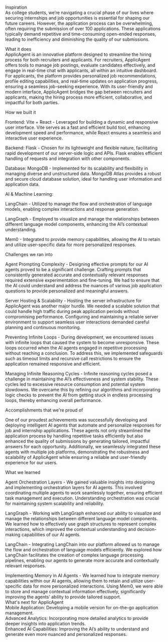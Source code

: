 Inspiration
<br />
As college students, we’re navigating a crucial phase of our lives where securing internships and job opportunities is essential for shaping our future careers. However, the application process can be overwhelming, often requiring the submission of over 100 applications. These applications typically demand repetitive and time-consuming open-ended responses, leading to inefficiency and diminishing the quality of our submissions.

What it does
<br />
ApplicAgent is an innovative platform designed to streamline the hiring process for both recruiters and applicants. For recruiters, ApplicAgent offers tools to manage job postings, evaluate candidates effectively, and engage in real-time chat with applicants, all within an intuitive dashboard. For applicants, the platform provides personalized job recommendations, profile editing capabilities, and real-time updates on application progress, ensuring a seamless job-seeking experience. With its user-friendly and modern interface, ApplicAgent bridges the gap between recruiters and applicants, making the hiring process more efficient, collaborative, and impactful for both parties.

How we built it
<br />

Frontend: Vite + React - Leveraged for building a dynamic and responsive user interface. Vite serves as a fast and efficient build tool, enhancing development speed and performance, while React ensures a seamless and interactive user experience.
<br />

Backend: Flask - Chosen for its lightweight and flexible nature, facilitating rapid development of our server-side logic and APIs. Flask enables efficient handling of requests and integration with other components.
<br />

Database: MongoDB - Implemented for its scalability and flexibility in managing diverse and unstructured data. MongoDB Atlas provides a robust and secure cloud database solution, ideal for handling user information and application data.
<br />

AI & Machine Learning: 
<br />

LangChain - Utilized to manage the flow and orchestration of language models, enabling complex interactions and response generation. 
<br />

LangGraph - Employed to visualize and manage the relationships between different language model components, enhancing the AI’s contextual understanding. 
<br />

Mem0 - Integrated to provide memory capabilities, allowing the AI to retain and utilize user-specific data for more personalized responses.
<br />

Challenges we ran into
<br />

Agent Prompting Complexity - Designing effective prompts for our AI agents proved to be a significant challenge. Crafting prompts that consistently generated accurate and contextually relevant responses required extensive experimentation and fine-tuning. We had to ensure that the AI could understand and address the nuances of various job application questions to provide personalized and meaningful answers.
<br />

Server Hosting & Scalability - Hosting the server infrastructure for ApplicAgent was another major hurdle. We needed a scalable solution that could handle high traffic during peak application periods without compromising performance. Configuring and maintaining a reliable server environment to support seamless user interactions demanded careful planning and continuous monitoring.
<br />

Preventing Infinite Loops - During development, we encountered issues with infinite loops that caused the system to become unresponsive. These loops occurred when the AI agents engaged in repetitive processing without reaching a conclusion. To address this, we implemented safeguards such as timeout limits and recursive call restrictions to ensure the application remained responsive and efficient.
<br />

Managing Infinite Reasoning Cycles - Infinite reasoning cycles posed a challenge in maintaining the AI’s effectiveness and system stability. These cycles led to excessive resource consumption and potential system slowdowns. We overcame this by refining our algorithms and incorporating logic checks to prevent the AI from getting stuck in endless processing loops, thereby enhancing overall performance.
<br />

Accomplishments that we're proud of
<br />

One of our proudest achievements was successfully developing and deploying intelligent AI agents that automate and personalize responses for job and internship applications. These agents not only streamlined the application process by handling repetitive tasks efficiently but also enhanced the quality of submissions by generating tailored, impactful answers for each opportunity. Additionally, we seamlessly integrated these agents with multiple job platforms, demonstrating the robustness and scalability of ApplicAgent while ensuring a reliable and user-friendly experience for our users.
<br />

What we learned
<br />

Agent Orchestration Layers - We gained valuable insights into designing and implementing orchestration layers for AI agents. This involved coordinating multiple agents to work seamlessly together, ensuring efficient task management and execution. Understanding orchestration was crucial for maintaining system scalability and reliability.
<br />

LangGraph - Working with LangGraph enhanced our ability to visualize and manage the relationships between different language model components. We learned how to effectively use graph structures to represent complex interactions, which improved the contextual understanding and decision-making capabilities of our AI agents.
<br />

LangChain - Integrating LangChain into our platform allowed us to manage the flow and orchestration of language models efficiently. We explored how LangChain facilitates the creation of complex language processing pipelines, enabling our agents to generate more accurate and contextually relevant responses.
<br />

Implementing Memory in AI Agents - We learned how to integrate memory capabilities within our AI agents, allowing them to retain and utilize user-specific data for more personalized interactions. Using Mem0, we were able to store and manage contextual information effectively, significantly improving the agents’ ability to provide tailored support. 
<br />
What's next for ApplicAgent 
<br />
Mobile Application: Developing a mobile version for on-the-go application management. 
<br />
Advanced Analytics: Incorporating more detailed analytics to provide deeper insights into application trends. 
<br />
Enhanced AI Capabilities: Improving the AI’s ability to understand and generate even more nuanced and personalized responses.
